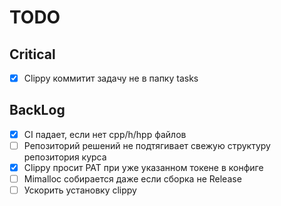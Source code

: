 # TODO

## Critical
- [x] Clippy коммитит задачу не в папку tasks

## BackLog
- [x] CI падает, если нет cpp/h/hpp файлов
- [ ] Репозиторий решений не подтягивает свежую структуру репозитория курса
- [x] Clippy просит PAT при уже указанном токене в конфиге
- [ ] Mimalloc собирается даже если сборка не Release
- [ ] Ускорить установку clippy
